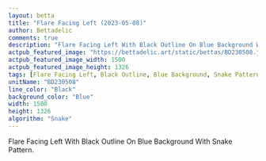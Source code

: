 ```yaml
---
layout: betta
title: "Flare Facing Left (2023-05-08)"
author: Bettadelic
comments: true
description: "Flare Facing Left With Black Outline On Blue Background With Snake Pattern."
actpub_featured_image: "https://bettadelic.art/static/bettas/BD230508.jpg"
actpub_featured_image_width: 1500
actpub_featured_image_height: 1326
tags: [Flare Facing Left, Black Outline, Blue Background, Snake Pattern, May 2023]
unitName: "BD230508"
line_color: "Black"
background_color: "Blue"
width: 1500
height: 1326
algorithm: "Snake"
---
```


Flare Facing Left With Black Outline On Blue Background With Snake Pattern.
